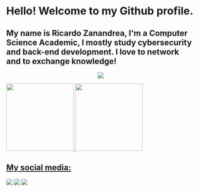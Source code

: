 # Hello! Welcome to my Github profile.
## My name is Ricardo Zanandrea, I'm a Computer Science Academic, I mostly study cybersecurity and back-end development. I love to network and to exchange knowledge!
<p align="center">
  <a href="https://skillicons.dev">
    <img src="https://skillicons.dev/icons?i=js,html,css,cpp,py,linux,bash" />
  </a>
</p>

<div>
<a href="https://github.com/RicardoZanandrea">
<img loading="lazy" height="180em" src="https://github-readme-stats.vercel.app/api/top-langs/?username=RicardoZanandrea&layout=compact&langs_count=7&theme=dark"/>
<img loading="lazy" height="180em" src="=https://github-readme-stats.vercel.app/api?username=RicardoZanandrea&theme=dark&show_icons=true"/>
</div>

## My social media:
<div>
<a href="https://instagram.com/ricardozzc" target="_blank"><img loading="lazy" src="https://img.shields.io/badge/-Instagram-%23E4405F?style=for-the-badge&logo=instagram&logoColor=white" target="_blank"></a>
<a href = "mailto:contato@ricardinhodev@gmail.com"><img loading="lazy" src="https://img.shields.io/badge/Gmail-D14836?style=for-the-badge&logo=gmail&logoColor=white" target="_blank"></a>
<a href="https://www.linkedin.com/in/ricardo-zanandrea" target="_blank"><img loading="lazy" src="https://img.shields.io/badge/-LinkedIn-%230077B5?style=for-the-badge&logo=linkedin&logoColor=white" target="_blank"></a>   
</div>
